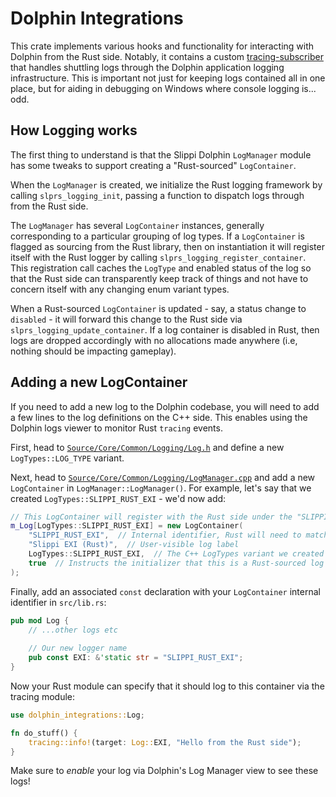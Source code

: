 # Dolphin Integrations
This crate implements various hooks and functionality for interacting with Dolphin from the Rust side. Notably, it contains a custom [tracing-subscriber](https://crates.io/crates/tracing-subscriber) that handles shuttling logs through the Dolphin application logging infrastructure. This is important not just for keeping logs contained all in one place, but for aiding in debugging on Windows where console logging is... odd.

## How Logging works
The first thing to understand is that the Slippi Dolphin `LogManager` module has some tweaks to support creating a "Rust-sourced" `LogContainer`.

When the `LogManager` is created, we initialize the Rust logging framework by calling `slprs_logging_init`, passing a function to dispatch logs through from the Rust side.

The `LogManager` has several `LogContainer` instances, generally corresponding to a particular grouping of log types. If a `LogContainer` is flagged as sourcing from the Rust library, then on instantiation it will register itself with the Rust logger by calling `slprs_logging_register_container`. This registration call caches the `LogType` and enabled status of the log so that the Rust side can transparently keep track of things and not have to concern itself with any changing enum variant types.

When a Rust-sourced `LogContainer` is updated - say, a status change to `disabled` - it will forward this change to the Rust side via `slprs_logging_update_container`. If a log container is disabled in Rust, then logs are dropped accordingly with no allocations made anywhere (i.e, nothing should be impacting gameplay).

## Adding a new LogContainer
If you need to add a new log to the Dolphin codebase, you will need to add a few lines to the log definitions on the C++ side. This enables using the Dolphin logs viewer to monitor Rust `tracing` events.

First, head to [`Source/Core/Common/Logging/Log.h`](../../../Source/Core/Common/Logging/Log.h) and define a new `LogTypes::LOG_TYPE` variant.

Next, head to [`Source/Core/Common/Logging/LogManager.cpp`](../../../Source/Core/Common/Logging/LogManager.cpp) and add a new `LogContainer` in `LogManager::LogManager()`. For example, let's say that we created `LogTypes::SLIPPI_RUST_EXI` - we'd now add:

``` c++
// This LogContainer will register with the Rust side under the "SLIPPI_RUST_EXI" target.
m_Log[LogTypes::SLIPPI_RUST_EXI] = new LogContainer(
    "SLIPPI_RUST_EXI",  // Internal identifier, Rust will need to match
    "Slippi EXI (Rust)",  // User-visible log label
    LogTypes::SLIPPI_RUST_EXI,  // The C++ LogTypes variant we created
    true  // Instructs the initializer that this is a Rust-sourced log
);
```

Finally, add an associated `const` declaration with your `LogContainer` internal identifier in `src/lib.rs`:

``` rust
pub mod Log {
    // ...other logs etc
    
    // Our new logger name
    pub const EXI: &'static str = "SLIPPI_RUST_EXI";
}
```

Now your Rust module can specify that it should log to this container via the tracing module:

``` rust
use dolphin_integrations::Log;

fn do_stuff() {
    tracing::info!(target: Log::EXI, "Hello from the Rust side");
}
```

Make sure to _enable_ your log via Dolphin's Log Manager view to see these logs!
